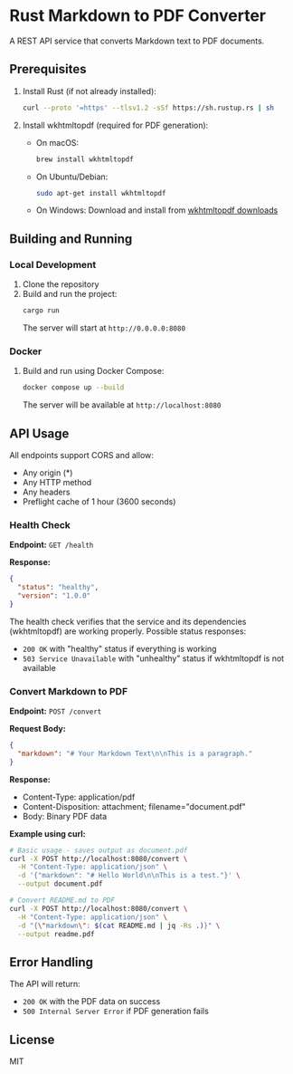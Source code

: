 # Rust Markdown to PDF Converter

A REST API service that converts Markdown text to PDF documents.

## Prerequisites

1. Install Rust (if not already installed):

   ```bash
   curl --proto '=https' --tlsv1.2 -sSf https://sh.rustup.rs | sh
   ```

2. Install wkhtmltopdf (required for PDF generation):
   - On macOS:
     ```bash
     brew install wkhtmltopdf
     ```
   - On Ubuntu/Debian:
     ```bash
     sudo apt-get install wkhtmltopdf
     ```
   - On Windows:
     Download and install from [wkhtmltopdf downloads](https://wkhtmltopdf.org/downloads.html)

## Building and Running

### Local Development

1. Clone the repository
2. Build and run the project:
   ```bash
   cargo run
   ```
   The server will start at `http://0.0.0.0:8080`

### Docker

1. Build and run using Docker Compose:
   ```bash
   docker compose up --build
   ```
   The server will be available at `http://localhost:8080`

## API Usage

All endpoints support CORS and allow:

- Any origin (\*)
- Any HTTP method
- Any headers
- Preflight cache of 1 hour (3600 seconds)

### Health Check

**Endpoint:** `GET /health`

**Response:**

```json
{
  "status": "healthy",
  "version": "1.0.0"
}
```

The health check verifies that the service and its dependencies (wkhtmltopdf) are working properly.
Possible status responses:

- `200 OK` with "healthy" status if everything is working
- `503 Service Unavailable` with "unhealthy" status if wkhtmltopdf is not available

### Convert Markdown to PDF

**Endpoint:** `POST /convert`

**Request Body:**

```json
{
  "markdown": "# Your Markdown Text\n\nThis is a paragraph."
}
```

**Response:**

- Content-Type: application/pdf
- Content-Disposition: attachment; filename="document.pdf"
- Body: Binary PDF data

**Example using curl:**

```bash
# Basic usage - saves output as document.pdf
curl -X POST http://localhost:8080/convert \
  -H "Content-Type: application/json" \
  -d '{"markdown": "# Hello World\n\nThis is a test."}' \
  --output document.pdf

# Convert README.md to PDF
curl -X POST http://localhost:8080/convert \
  -H "Content-Type: application/json" \
  -d "{\"markdown\": $(cat README.md | jq -Rs .)}" \
  --output readme.pdf
```

## Error Handling

The API will return:

- `200 OK` with the PDF data on success
- `500 Internal Server Error` if PDF generation fails

## License

MIT
